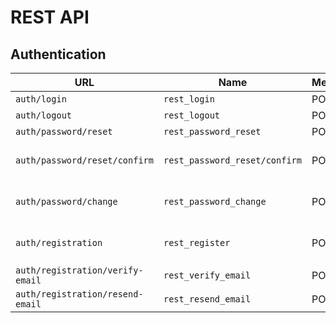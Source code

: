 # REST API
## Authentication
| URL                              | Name                          | Method | Form                                       |
|----------------------------------|-------------------------------|--------|--------------------------------------------|
| `auth/login`                     | `rest_login`                  | POST   | email, password                            |
| `auth/logout`                    | `rest_logout`                 | POST   |                                            |
| `auth/password/reset`            | `rest_password_reset`         | POST   | email                                      |
| `auth/password/reset/confirm`    | `rest_password_reset/confirm` | POST   | uid, token, new_password1, new_password2   |
| `auth/password/change`           | `rest_password_change`        | POST   | new_password1, new_password2, old_password |
| `auth/registration`              | `rest_register`               | POST   | email, password1, password2                |
| `auth/registration/verify-email` | `rest_verify_email`           | POST   | key                                        |
| `auth/registration/resend-email` | `rest_resend_email`           | POST   | email                                      |
